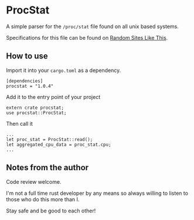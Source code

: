 # ProcStat

A simple parser for the `/proc/stat` file found on all unix based systems.

Specifications for this file can be found on [Random Sites Like This](https://man7.org/linux/man-pages/man5/proc.5.html).

## How to use

Import it into your `cargo.toml` as a dependency.

```
[dependencies]
procstat = "1.0.4"
```

Add it to the entry point of your project

```
extern crate procstat;
use procstat::ProcStat;
```

Then call it

```
...
let proc_stat = ProcStat::read();
let aggregated_cpu_data = proc_stat.cpu;
...
```

## Notes from the author

Code review welcome. 

I'm not a full time rust developer by any means so always willing to listen to those who do this more than I.

Stay safe and be good to each other!